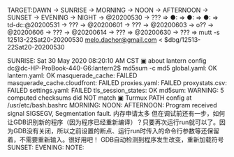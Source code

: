 TARGET:DAWN → SUNRISE → MORNING → NOON → AFTERNOON → SUNSET → EVENING → NIGHT → @20200530 → ??? ⇒ 
●: ⇒ 
●: ⇒ 
●: ⇒ 
td-dc:@20200531 → ??? → @20200601 → ??? → @20200603 → o?? → @20200606 → ??? → @20200614 → ??? ⇒ @20200630 → ??? ⇒ 
mutt -s 12513-22Sat20-20200530 melo.dachor@gmail.com < $dbg/12513-22Sat20-20200530

SUNRISE:
Sat 30 May 2020 08:20:10 AM CST
    ▣ about lantern config 
    dc@dc-HP-ProBook-440-G6:lantern2$ md5sum -c md5
    global.yaml: OK
    lantern.yaml: OK
    masquerade_cache: FAILED
    masquerade_cache.cloudfront: FAILED
    proxies.yaml: FAILED
    proxystats.csv: FAILED
    settings.yaml: FAILED
    tls_session_states: OK
    md5sum: WARNING: 5 computed checksums did NOT match
    ▣ Turmux PATH config at /usr/etc/bash.bashrc
MORNING:
NOON:
AFTERNOON:
Program received signal SIGSEGV, Segmentation fault.
内存申请太多
但在调试前还有一步，如何让GDB识别新的程序（因为程序已经重新编译）？只要再次运行run就可以了。因为GDB没有关闭，所以之前设置的断点、运行run时传入的命令行参数等还保留着，不需要重新输入。很好用吧！
GDB自动检测到程序发生改变，重新加载符号
SUNSET:
EVENING:
NOTE:
